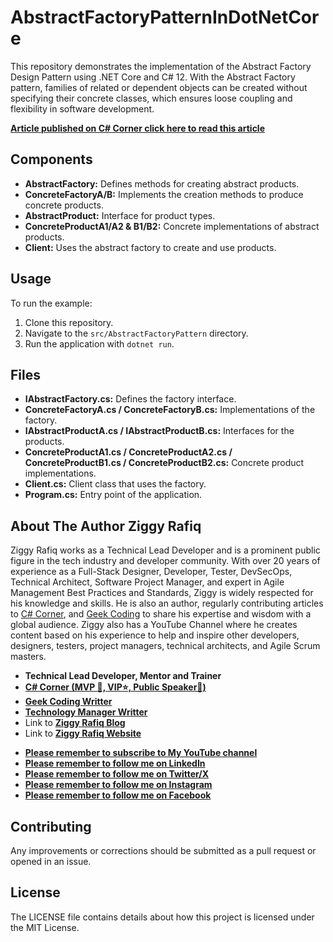 # AbstractFactoryPatternInDotNetCore

This repository demonstrates the implementation of the Abstract Factory Design Pattern using .NET Core and C# 12. With the Abstract Factory pattern, families of related or dependent objects can be created without specifying their concrete classes, which ensures loose coupling and flexibility in software development.

 **[Article published on C# Corner click here to read this article](https://www.c-sharpcorner.com/article/a-brief-introduction-to-asp-net-core-using-c-sharp12-and-net-8/)**

## Components

- **AbstractFactory:** Defines methods for creating abstract products.
- **ConcreteFactoryA/B:** Implements the creation methods to produce concrete products.
- **AbstractProduct:** Interface for product types.
- **ConcreteProductA1/A2 & B1/B2:** Concrete implementations of abstract products.
- **Client:** Uses the abstract factory to create and use products.

## Usage

To run the example:

1. Clone this repository.
2. Navigate to the `src/AbstractFactoryPattern` directory.
3. Run the application with `dotnet run`.

## Files

- **IAbstractFactory.cs:** Defines the factory interface.
- **ConcreteFactoryA.cs / ConcreteFactoryB.cs:** Implementations of the factory.
- **IAbstractProductA.cs / IAbstractProductB.cs:** Interfaces for the products.
- **ConcreteProductA1.cs / ConcreteProductA2.cs / ConcreteProductB1.cs / ConcreteProductB2.cs:** Concrete product implementations.
- **Client.cs:** Client class that uses the factory.
- **Program.cs:** Entry point of the application.

## About The Author Ziggy Rafiq

Ziggy Rafiq works as a Technical Lead Developer and is a prominent public figure in the tech industry and developer community. With over 20 years of experience as a Full-Stack Designer, Developer, Tester, DevSecOps, Technical Architect,
Software Project Manager, and expert in Agile Management Best Practices and Standards, Ziggy is widely respected for his knowledge and skills. He is also an author, regularly contributing articles
to [C# Corner](https://www.c-sharpcorner.com/members/ziggy-rafiq), and [Geek Coding](https://geek-coding.com/members/ziggy-rafiq) to
share his expertise and wisdom with a global audience. Ziggy also has a YouTube Channel where he creates content based on his experience to help and inspire other developers, designers, testers, project managers,
technical architects, and Agile Scrum masters.

- **Technical Lead Developer, Mentor and Trainer**
- **[C# Corner (MVP 🏅, VIP⭐️, Public Speaker🎤)](https://www.c-sharpcorner.com/members/ziggy-rafiq)**
- **[Geek Coding Writter](https://geek-coding.com/members/ziggy-rafiq)**
- **[Technology Manager Writter](https://technology-manager.com/members/ziggy-rafiq)**
- Link to [**Ziggy Rafiq Blog**](https://blog.ziggyrafiq.com)
- Link to [**Ziggy Rafiq Website**](https://ziggyrafiq.com)

* [**Please remember to subscribe to My YouTube channel**](https://www.youtube.com/)
* [**Please remember to follow me on LinkedIn**](https://www.linkedin.com/in/ziggyrafiq/)
* [**Please remember to follow me on Twitter/X**](https://twitter.com/ziggyrafiq)
* [**Please remember to follow me on Instagram**](https://www.instagram.com/ziggyrafiq/)
* [**Please remember to follow me on Facebook**](https://www.facebook.com/ziggyrafiq)

## Contributing

Any improvements or corrections should be submitted as a pull request or opened in an issue.

## License

The LICENSE file contains details about how this project is licensed under the MIT License.
